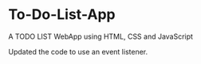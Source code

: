 # To-Do-List-App
A TODO LIST WebApp using HTML, CSS and JavaScript 

Updated the code to use an event listener.
